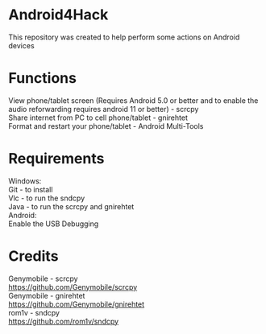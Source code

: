 # Android4Hack
 This repository was created to help perform some actions on Android devices<br>
# Functions
  View phone/tablet screen (Requires Android 5.0 or better and to enable the audio reforwarding requires android 11 or better) - scrcpy<br>
  Share internet from PC to cell phone/tablet - gnirehtet<br>
  Format and restart your phone/tablet - Android Multi-Tools<br>
# Requirements
 Windows:<br>
 Git - to install<br>
 Vlc - to run the sndcpy <br>
 Java - to run the scrcpy and gnirehtet<br>
 Android:<br>
 Enable the USB Debugging<br>

 # Credits
 Genymobile - scrcpy <br>
 https://github.com/Genymobile/scrcpy <br>
 Genymobile - gnirehtet<br>
 https://github.com/Genymobile/gnirehtet <br>
 rom1v - sndcpy <br>
 https://github.com/rom1v/sndcpy